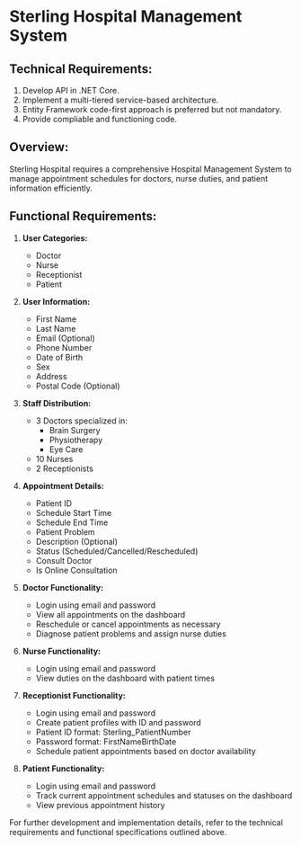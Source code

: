 # Sterling Hospital Management System

## Technical Requirements:

1. Develop API in .NET Core.
2. Implement a multi-tiered service-based architecture.
3. Entity Framework code-first approach is preferred but not mandatory.
4. Provide compliable and functioning code.

## Overview:

Sterling Hospital requires a comprehensive Hospital Management System to manage appointment schedules for doctors, nurse duties, and patient information efficiently.

## Functional Requirements:

1. **User Categories:**
   - Doctor
   - Nurse
   - Receptionist
   - Patient

2. **User Information:**
   - First Name
   - Last Name
   - Email (Optional)
   - Phone Number
   - Date of Birth
   - Sex
   - Address
   - Postal Code (Optional)

3. **Staff Distribution:**
   - 3 Doctors specialized in:
     - Brain Surgery
     - Physiotherapy
     - Eye Care
   - 10 Nurses
   - 2 Receptionists

4. **Appointment Details:**
   - Patient ID
   - Schedule Start Time
   - Schedule End Time
   - Patient Problem
   - Description (Optional)
   - Status (Scheduled/Cancelled/Rescheduled)
   - Consult Doctor
   - Is Online Consultation

5. **Doctor Functionality:**
   - Login using email and password
   - View all appointments on the dashboard
   - Reschedule or cancel appointments as necessary
   - Diagnose patient problems and assign nurse duties

6. **Nurse Functionality:**
   - Login using email and password
   - View duties on the dashboard with patient times

7. **Receptionist Functionality:**
   - Login using email and password
   - Create patient profiles with ID and password
   - Patient ID format: Sterling_PatientNumber
   - Password format: FirstNameBirthDate
   - Schedule patient appointments based on doctor availability

8. **Patient Functionality:**
   - Login using email and password
   - Track current appointment schedules and statuses on the dashboard
   - View previous appointment history

For further development and implementation details, refer to the technical requirements and functional specifications outlined above.
